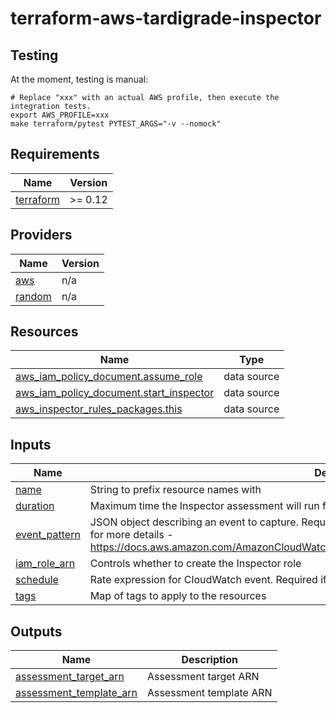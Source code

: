 # terraform-aws-tardigrade-inspector

## Testing

At the moment, testing is manual:

```
# Replace "xxx" with an actual AWS profile, then execute the integration tests.
export AWS_PROFILE=xxx 
make terraform/pytest PYTEST_ARGS="-v --nomock"
```

<!-- BEGIN TFDOCS -->
## Requirements

| Name | Version |
|------|---------|
| <a name="requirement_terraform"></a> [terraform](#requirement\_terraform) | >= 0.12 |

## Providers

| Name | Version |
|------|---------|
| <a name="provider_aws"></a> [aws](#provider\_aws) | n/a |
| <a name="provider_random"></a> [random](#provider\_random) | n/a |

## Resources

| Name | Type |
|------|------|
| [aws_iam_policy_document.assume_role](https://registry.terraform.io/providers/hashicorp/aws/latest/docs/data-sources/iam_policy_document) | data source |
| [aws_iam_policy_document.start_inspector](https://registry.terraform.io/providers/hashicorp/aws/latest/docs/data-sources/iam_policy_document) | data source |
| [aws_inspector_rules_packages.this](https://registry.terraform.io/providers/hashicorp/aws/latest/docs/data-sources/inspector_rules_packages) | data source |

## Inputs

| Name | Description | Type | Default | Required |
|------|-------------|------|---------|:--------:|
| <a name="input_name"></a> [name](#input\_name) | String to prefix resource names with | `string` | n/a | yes |
| <a name="input_duration"></a> [duration](#input\_duration) | Maximum time the Inspector assessment will run for (in seconds) | `string` | `"3600"` | no |
| <a name="input_event_pattern"></a> [event\_pattern](#input\_event\_pattern) | JSON object describing an event to capture. Required if not setting a schedule. See AWS documentation for more details - https://docs.aws.amazon.com/AmazonCloudWatch/latest/events/CloudWatchEventsandEventPatterns.html | `string` | `null` | no |
| <a name="input_iam_role_arn"></a> [iam\_role\_arn](#input\_iam\_role\_arn) | Controls whether to create the Inspector role | `any` | `null` | no |
| <a name="input_schedule"></a> [schedule](#input\_schedule) | Rate expression for CloudWatch event. Required if not setting an event\_pattern | `string` | `null` | no |
| <a name="input_tags"></a> [tags](#input\_tags) | Map of tags to apply to the resources | `map(string)` | `{}` | no |

## Outputs

| Name | Description |
|------|-------------|
| <a name="output_assessment_target_arn"></a> [assessment\_target\_arn](#output\_assessment\_target\_arn) | Assessment target ARN |
| <a name="output_assessment_template_arn"></a> [assessment\_template\_arn](#output\_assessment\_template\_arn) | Assessment template ARN |

<!-- END TFDOCS -->
